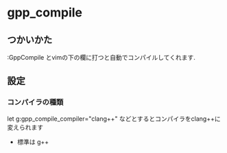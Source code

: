 # gpp_compile

## つかいかた
:GppCompile とvimの下の欄に打つと自動でコンパイルしてくれます.

## 設定
### コンパイラの種類
let g:gpp_compile_compiler="clang++"
などとするとコンパイラをclang++に変えられます
- 標準は g++

